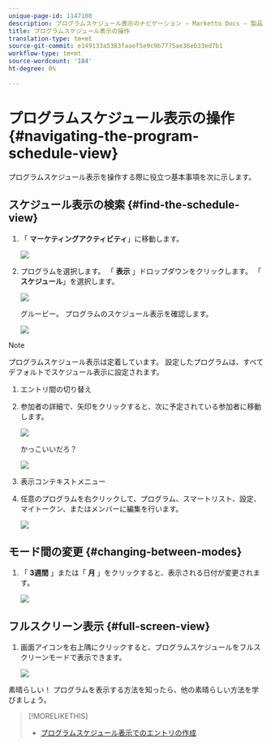 ```yaml
---
unique-page-id: 1147100
description: プログラムスケジュール表示のナビゲーション — Marketto Docs — 製品ドキュメント
title: プログラムスケジュール表示の操作
translation-type: tm+mt
source-git-commit: e149133a5383faaef5e9c9b7775ae36e633ed7b1
workflow-type: tm+mt
source-wordcount: '184'
ht-degree: 0%

---
```



# プログラムスケジュール表示の操作 {#navigating-the-program-schedule-view}

プログラムスケジュール表示を操作する際に役立つ基本事項を次に示します。

## スケジュール表示の検索 {#find-the-schedule-view}

1. 「 **マーケティングアクティビティ**」に移動します。

   ![](assets/login-marketing-activities.png)

1. プログラムを選択します。 「 **表示** 」ドロップダウンをクリックします。 「 **スケジュール**」を選択します。

   ![](assets/image2014-9-17-11-3a38-3a3.png)

   グルービー。 プログラムのスケジュール表示を確認します。

   ![](assets/image2014-9-17-11-3a38-3a14.png)

>[!NOTE]
>
>プログラムスケジュール表示は定着しています。 設定したプログラムは、すべてデフォルトでスケジュール表示に設定されます。

1. エントリ間の切り替え
1. 参加者の詳細で、矢印をクリックすると、次に予定されている参加者に移動します。

   ![](assets/image2014-9-17-11-3a38-3a54.png)

   かっこいいだろ？

   ![](assets/image2014-9-17-11-3a39-3a10.png)

1. 表示コンテキストメニュー
1. 任意のプログラムを右クリックして、プログラム、スマートリスト、設定、マイトークン、またはメンバーに編集を行います。

   ![](assets/image2014-9-17-11-3a39-3a59.png)

## モード間の変更 {#changing-between-modes}

1. 「 **3週間** 」または「 **月** 」をクリックすると、表示される日付が変更されます。

   ![](assets/image2014-9-17-11-3a40-3a19.png)

## フルスクリーン表示 {#full-screen-view}

1. 画面アイコンを右上隅にクリックすると、プログラムスケジュールをフルスクリーンモードで表示できます。

   ![](assets/image2014-9-17-11-3a40-3a45.png)

素晴らしい！ プログラムを表示する方法を知ったら、他の素晴らしい方法を学びましょう。

>[!MORELIKETHIS]
>
>* [プログラムスケジュール表示でのエントリの作成](creating-an-entry-in-the-program-schedule-view.md)

>



